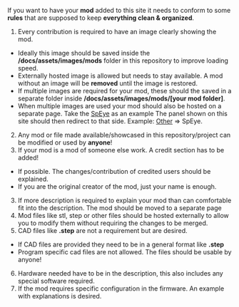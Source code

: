 If you want to have your **mod** added to this site it needs to conform to some **rules**
that are supposed to keep **everything clean & organized**.

1. Every contribution is required to have an image clearly showing the mod.
  - Ideally this image should be saved inside the **/docs/assets/images/mods** folder
    in this repository to improve loading speed.
  - Externally hosted image is allowed but needs to stay available.
    A mod without an image will be **removed** until the image is restored.
  - If multiple images are required for your mod,
    these should the saved in a separate folder inside **/docs/assets/images/mods/[your mod folder]**.
  - When multiple images are used your mod should also be hosted on a separate page.
    Take the [SpEye](pages/mods/spy-eye.md) as an example
    The panel shown on this site should then redirect to that side. Example: [Other](#other) => SpEye.
2. Any mod or file made available/showcased
   in this repository/project can be modified or used by **anyone**!
3. If your mod is a mod of someone else work. A credit section has to be added!
  - If possible. The changes/contribution of credited users should be explained.
  - If you are the original creator of the mod, just your name is enough.
3. If more description is required to explain your mod than can comfortable fit into the description.
   The mod should be moved to a separate page
4. Mod files like stl, step or other files should be hosted externally
   to allow you to modify them without requiring the changes to be merged.
5. CAD files like **.step** are not a requirement but are desired.
  - If CAD files are provided they need to be in a general format like **.step**
  - Program specific cad files are not allowed. The files should be usable by anyone!
6. Hardware needed have to be in the description, this also includes any special software required.
7. If the mod requires specific configuration in the firmware. An example with explanations is desired.